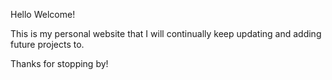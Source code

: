 Hello Welcome!

This is my personal website that I will continually keep updating and adding future projects to.

Thanks for stopping by!
